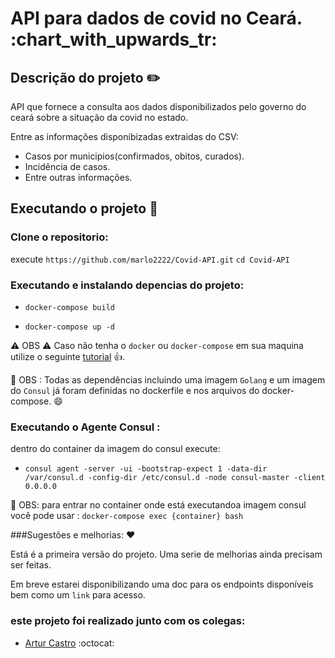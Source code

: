 # API para dados de covid no Ceará. :chart_with_upwards_tr:


## Descrição do projeto :pencil2:

API que fornece a consulta aos dados disponibilizados pelo governo do ceará sobre a situação da covid no estado.

Entre as informações disponibizadas extraidas do CSV:
- Casos por municipios(confirmados, obitos, curados).
- Incidência de casos.
- Entre outras informações.

## Executando o projeto :rocket:

### Clone o repositorio: 
execute `https://github.com/marlo2222/Covid-API.git`
`cd Covid-API`

### Executando e instalando depencias do projeto: 

- `docker-compose build` 

- `docker-compose up -d`

:warning: OBS :warning: Caso não tenha o `docker` ou `docker-compose` em sua maquina utilize o seguinte [tutorial](https://phoenixnap.com/kb/install-docker-compose-ubuntu) :thumbsup:.

:pushpin: OBS : Todas as dependências incluindo uma imagem `Golang` e um imagem do `Consul` já foram definidas no dockerfile e nos arquivos do docker-compose. :smile:

### Executando o Agente Consul : 

dentro do container da imagem do consul execute:

- `consul agent -server -ui -bootstrap-expect 1 -data-dir /var/consul.d -config-dir /etc/consul.d -node consul-master -client 0.0.0.0`

:pushpin: OBS: para entrar no container onde está executandoa imagem consul você pode usar : `docker-compose exec {container} bash`

###Sugestões e melhorias: :heart:

Está é a primeira versão do projeto. Uma serie de melhorias ainda precisam ser feitas.

Em breve estarei disponibilizando uma doc para os endpoints disponíveis  bem como um `link` para acesso.

### este projeto foi realizado junto com os colegas: 

- [Artur Castro](https://github.com/ArturCRS) :octocat:
